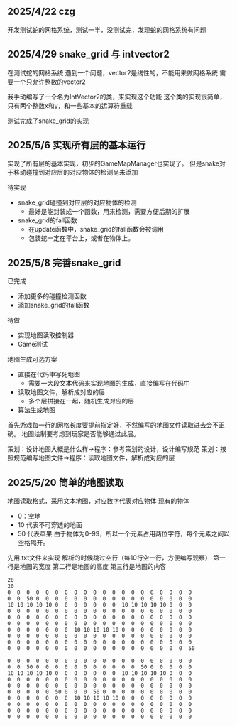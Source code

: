 ## 2025/4/22 czg
开发测试蛇的网格系统，测试一半，没测试完，发现蛇的网格系统有问题

## 2025/4/29 snake_grid 与 intvector2
在测试蛇的网格系统
遇到一个问题，vector2是线性的，不能用来做网格系统
需要一个只允许整数的vector2

我手动编写了一个名为IntVector2的类，来实现这个功能
这个类的实现很简单，只有两个整数x和y，和一些基本的运算符重载

测试完成了snake_grid的实现

## 2025/5/6 实现所有层的基本运行
实现了所有层的基本实现，初步的GameMapManager也实现了。
但是snake对于移动碰撞到对应层的对应物体的检测尚未添加

待实现
- snake_grid碰撞到对应层的对应物体的检测
    - 最好是能封装成一个函数，用来检测，需要方便后期的扩展
- snake_grid的fall函数
    - 在update函数中，snake_grid的fall函数会被调用
    - 包装蛇一定在平台上，或者在物体上。

## 2025/5/8 完善snake_grid
已完成
- 添加更多的碰撞检测函数
- 添加snake_grid的fall函数

待做
- 实现地图读取控制器
- Game测试


地图生成可选方案  
- 直接在代码中写死地图
    - 需要一大段文本代码来实现地图的生成，直接编写在代码中
- 读取地图文件，解析成对应的层
    - 多个层拼接在一起，随机生成对应的层
- 算法生成地图

首先游戏每一行的网格长度要提前指定好，不然编写的地图文件读取进去会不正确。
地图绘制要考虑到玩家是否能够通过此层。

策划：设计地图大概是什么样->程序：参考策划的设计，设计编写规范
策划：按照规范编写地图文件->程序：读取地图文件，解析成对应的层

## 2025/5/20 简单的地图读取
地图读取格式，采用文本地图，对应数字代表对应物体
现有的物体
- 0：空地
- 10 代表不可穿透的地面
- 50 代表苹果
由于物体为0-99，所以一个元素占用两位字符，每个元素之间以空格隔开。

先用.txt文件来实现
解析的时候跳过空行（每10行空一行，方便编写观察）
第一行是地图的宽度
第二行是地图的高度
第三行是地图的内容
```
20
20
0  0  0  0  0  0  0  0  0  0  0  0  0  0  0  0  0  0  0  0  
0  0  50 0  0  0  0  0  0  0  0  0  0  0  0  0  0  0  0  0  
10 10 10 10 10 0  0  0  0  0  0  0  10 10 10 10 10 0  0  0  
0  0  0  0  0  0  0  0  0  0  0  0  0  0  0  0  0  0  0  0  
0  0  0  0  0  0  0  0  0  0  0  0  0  0  0  0  0  0  0  0  
0  0  0  0  0  0  0  0  0  0  0  0  0  0  0  0  0  0  0  0  
0  0  0  0  0  0  0  10 10 10 10 10 0  0  0  0  0  0  0  0  
0  0  0  0  0  0  0  0  0  0  0  0  0  0  0  0  0  0  0  0  
0  0  0  0  0  0  0  0  0  0  0  0  0  0  0  0  0  0  0  0  
0  0  0  0  0  0  0  0  0  0  0  0  0  0  0  0  0  0  0  50 

0  0  0  0  0  0  0  0  0  0  0  0  0  0  0  0  0  0  0  0  
0  0  50 0  0  0  0  0  0  0  0  0  0  0  50 0  0  0  0  0  
10 10 10 10 10 0  0  0  0  0  0  0  10 10 10 10 10 0  0  0  
0  0  0  0  0  0  0  0  0  0  0  0  0  0  0  0  0  0  0  0  
0  0  0  0  0  0  0  0  0  0  0  0  0  0  0  0  0  0  0  0  
0  0  0  0  0  50 0  0  0  50 0  0  0  0  0  0  0  0  0  0  
0  0  0  0  0  0  0  10 10 10 10 10 0  0  0  0  0  0  0  0  
0  0  0  0  0  0  0  0  0  0  0  0  0  0  0  0  0  0  0  0  
0  0  0  0  0  0  0  0  0  0  0  0  0  0  0  0  0  0  0  0  
0  0  0  0  0  0  0  0  0  0  0  0  0  0  0  0  0  0  0  0  
```